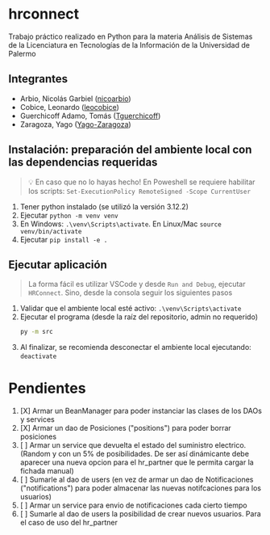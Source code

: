 # hrconnect
Trabajo práctico realizado en Python para la materia Análisis de Sistemas de la Licenciatura en Tecnologías de la Información de la Universidad de Palermo

## Integrantes
- Arbio, Nicolás Garbiel ([nicoarbio](https://github.com/nicoarbio))
- Cobice, Leonardo ([leocobice](https://github.com/leocobice))
- Guerchicoff Adamo, Tomás ([Tguerchicoff](https://github.com/Tguerchicoff))
- Zaragoza, Yago ([Yago-Zaragoza](https://github.com/Yago-Zaragoza))

## Instalación: preparación del ambiente local con las dependencias requeridas

> 💡 En caso que no lo hayas hecho!
> En Poweshell se requiere habilitar los scripts: `Set-ExecutionPolicy RemoteSigned -Scope CurrentUser`

1. Tener python instalado (se utilizó la versión 3.12.2)
1. Ejecutar `python -m venv venv`
1. En Windows: `.\venv\Scripts\activate`. En Linux/Mac `source venv/bin/activate`
1. Ejecutar `pip install -e .`

## Ejecutar aplicación
> La forma fácil es utilizar VSCode y desde `Run and Debug`, ejecutar `HRConnect`. Sino, desde la consola seguir los siguientes pasos
1. Validar que el ambiente local esté activo: `.\venv\Scripts\activate`
1. Ejecutar el programa (desde la raíz del repositorio, admin no requerido)
   ```bash
   py -m src
   ````
1. Al finalizar, se recomienda desconectar el ambiente local ejecutando: `deactivate`

# Pendientes
1. [X] Armar un BeanManager para poder instanciar las clases de los DAOs y services
1. [X] Armar un dao de Posiciones ("positions") para poder borrar posiciones
1. [ ] Armar un service que devuelta el estado del suministro electrico. (Random y con un 5% de posibilidades. De ser así dinámicante debe aparecer una nueva opcion para el hr_partner que le permita cargar la fichada manual)
1. [ ] Sumarle al dao de users (en vez de armar un dao de Notificaciones ("notifications") para poder almacenar las nuevas notifcaciones para los usuarios)
1. [ ] Armar un service para envio de notificaciones cada cierto tiempo
1. [ ] Sumarle al dao de users la posibilidad de crear nuevos usuarios. Para el caso de uso del hr_partner

